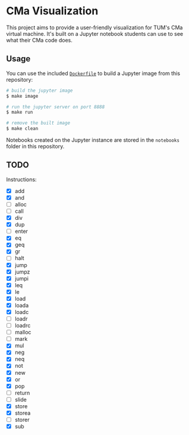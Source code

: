 # CMa Visualization

This project aims to provide a user-friendly visualization for TUM's CMa virtual machine. It's built on a Jupyter notebook students can use to see what their CMa code does.

## Usage

You can use the included [`Dockerfile`](Dockerfile) to build a Jupyter image from this repository:

```bash
# build the jupyter image
$ make image

# run the jupyter server on port 8888
$ make run

# remove the built image
$ make clean
```

Notebooks created on the Jupyter instance are stored in the `notebooks` folder in this repository.

## TODO

Instructions:
- [x] add
- [x] and
- [ ] alloc
- [ ] call
- [x] div
- [x] dup
- [ ] enter
- [x] eq
- [x] geq
- [x] gr
- [ ] halt
- [x] jump
- [x] jumpz
- [x] jumpi
- [x] leq
- [x] le
- [x] load
- [x] loada
- [x] loadc
- [ ] loadr
- [ ] loadrc
- [ ] malloc
- [ ] mark
- [x] mul
- [x] neg
- [x] neq
- [x] not
- [x] new
- [x] or
- [x] pop
- [ ] return
- [ ] slide
- [x] store
- [x] storea
- [ ] storer
- [x] sub
